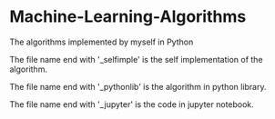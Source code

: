 # Machine-Learning-Algorithms
The algorithms implemented by myself in Python


The file name end with '_selfimple' is the self implementation of the algorithm.

The file name end with '_pythonlib' is the algorithm in python library.

The file name end with '_jupyter' is the code in jupyter notebook.
